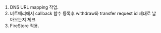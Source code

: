 1. DNS URL mapping 작업.
2. 비트베리에서 callback 함수 등록후 withdraw와 transfer request id 제대로 날아오는지 체크. 
3. FireStore 적용.